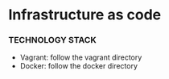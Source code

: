 # Infrastructure as code

### TECHNOLOGY STACK
 - Vagrant: follow the vagrant directory
 - Docker: follow the docker directory
